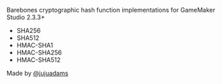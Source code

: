 Barebones cryptographic hash function implementations for GameMaker Studio 2.3.3+

- SHA256
- SHA512
- HMAC-SHA1
- HMAC-SHA256
- HMAC-SHA512

Made by [@jujuadams](https://twitter.com/jujuadams)
